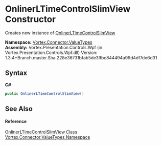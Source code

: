 # OnlinerLTimeControlSlimView Constructor 
 

Creates new instance of <a href="T_Vortex_Connector_ValueTypes_OnlinerLTimeControlSlimView.md">OnlinerLTimeControlSlimView</a>

**Namespace:**&nbsp;<a href="N_Vortex_Connector_ValueTypes.md">Vortex.Connector.ValueTypes</a><br />**Assembly:**&nbsp;Vortex.Presentation.Controls.Wpf (in Vortex.Presentation.Controls.Wpf.dll) Version: 1.3.4+Branch.master.Sha.228e36731bfab5de39bc844494a99d4df7de6d31

## Syntax

**C#**<br />
``` C#
public OnlinerLTimeControlSlimView()
```


## See Also


#### Reference
<a href="T_Vortex_Connector_ValueTypes_OnlinerLTimeControlSlimView.md">OnlinerLTimeControlSlimView Class</a><br /><a href="N_Vortex_Connector_ValueTypes.md">Vortex.Connector.ValueTypes Namespace</a><br />
